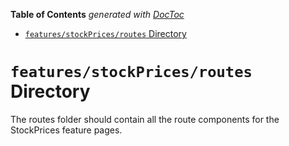 <!-- START doctoc generated TOC please keep comment here to allow auto update -->
<!-- DON'T EDIT THIS SECTION, INSTEAD RE-RUN doctoc TO UPDATE -->

**Table of Contents** _generated with [DocToc](https://github.com/thlorenz/doctoc)_

- [`features/stockPrices/routes` Directory](#featuresstockpricesroutes-directory)

<!-- END doctoc generated TOC please keep comment here to allow auto update -->

# `features/stockPrices/routes` Directory

The routes folder should contain all the route components for the StockPrices feature pages.
